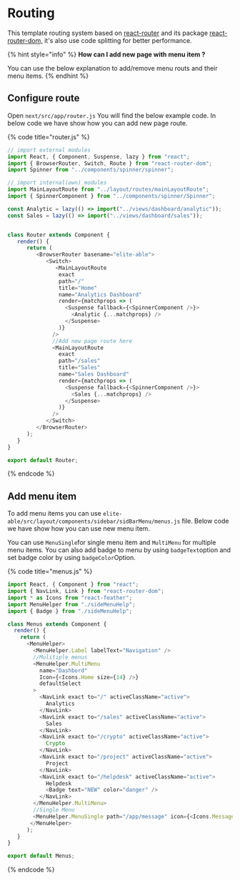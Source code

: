 # Routing

This template routing system based on [react-router](https://reacttraining.com/react-router/) and its package [react-router-dom,](https://reacttraining.com/react-router/web/guides/quick-start) it's also use code splitting for better performance.

{% hint style="info" %}
**How can I add new page with menu item ?**

You can use the below explanation to add/remove menu routs and their menu items.
{% endhint %}

## Configure route

Open `next/src/app/router.js` You will find the below example code. In below code we have show how you can add new page route.

{% code title="router.js" %}
```javascript
// import external modules
import React, { Component, Suspense, lazy } from "react";
import { BrowserRouter, Switch, Route } from "react-router-dom";
import Spinner from "../components/spinner/spinner";

// import internal(own) modules
import MainLayoutRoute from "../layout/routes/mainLayoutRoute";
import { SpinnerComponent } from "../components/spinner/Spinner";

const Analytic = lazy(() => import("../views/dashboard/analytic"));
const Sales = lazy(() => import("../views/dashboard/sales"));


class Router extends Component {
   render() {
      return (
         <BrowserRouter basename="elite-able">
            <Switch>
               <MainLayoutRoute
                exact
                path="/"
                title="Home"
                name="Analytics Dashboard"
                render={matchprops => (
                  <Suspense fallback={<SpinnerComponent />}>
                    <Analytic {...matchprops} />
                  </Suspense>
                )}
              />
              //Add new page route here
              <MainLayoutRoute
                exact
                path="/sales"
                title="Sales"
                name="Sales Dashboard"
                render={matchprops => (
                  <Suspense fallback={<SpinnerComponent />}>
                    <Sales {...matchprops} />
                  </Suspense>
                )}
              />
            </Switch>
         </BrowserRouter>
      );
   }
}

export default Router;
```
{% endcode %}

## Add menu item

To add menu items you can use `elite-able/src/layout/components/sidebar/sidBarMenu/menus.js` file. Below code we have show how you can use new menu item.

You can use `MenuSingle`for single menu item and `MultiMenu` for multiple menu items. You can also add badge to menu by using `badgeText`option and set badge color by using `badgeColor`Option.

{% code title="menus.js" %}
```javascript
import React, { Component } from "react";
import { NavLink, Link } from "react-router-dom";
import * as Icons from "react-feather";
import MenuHelper from "./sideMenuHelp";
import { Badge } from "./sideMenuHelp";

class Menus extends Component {
  render() {
    return (
      <MenuHelper>
        <MenuHelper.Label labelText="Navigation" />
        //Mulitiple menus
        <MenuHelper.MultiMenu
          name="Dashbord"
          Icon={<Icons.Home size={14} />}
          defaultSelect
        >
          <NavLink exact to="/" activeClassName="active">
            Analytics
          </NavLink>
          <NavLink exact to="/sales" activeClassName="active">
            Sales
          </NavLink>
          <NavLink exact to="/crypto" activeClassName="active">
            Crypto
          </NavLink>
          <NavLink exact to="/project" activeClassName="active">
            Project
          </NavLink>
          <NavLink exact to="/helpdesk" activeClassName="active">
            Helpdesk
            <Badge text="NEW" color="danger" />
          </NavLink>
        </MenuHelper.MultiMenu>
        //Single Menu
        <MenuHelper.MenuSingle path="/app/message" icon={<Icons.MessageCircle size={14} />} text="Message" />
       </MenuHelper>
      );
   }
}

export default Menus;
```
{% endcode %}
